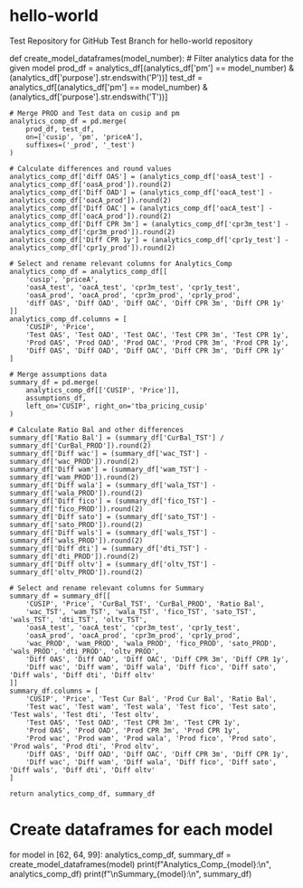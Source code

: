 # hello-world
Test Repository for GitHub
Test Branch for hello-world repository

def create_model_dataframes(model_number):
    # Filter analytics data for the given model
    prod_df = analytics_df[(analytics_df['pm'] == model_number) & (analytics_df['purpose'].str.endswith('P'))]
    test_df = analytics_df[(analytics_df['pm'] == model_number) & (analytics_df['purpose'].str.endswith('T'))]

    # Merge PROD and Test data on cusip and pm
    analytics_comp_df = pd.merge(
        prod_df, test_df,
        on=['cusip', 'pm', 'priceA'],
        suffixes=('_prod', '_test')
    )

    # Calculate differences and round values
    analytics_comp_df['diff OAS'] = (analytics_comp_df['oasA_test'] - analytics_comp_df['oasA_prod']).round(2)
    analytics_comp_df['Diff OAD'] = (analytics_comp_df['oacA_test'] - analytics_comp_df['oacA_prod']).round(2)
    analytics_comp_df['Diff OAC'] = (analytics_comp_df['oacA_test'] - analytics_comp_df['oacA_prod']).round(2)
    analytics_comp_df['Diff CPR 3m'] = (analytics_comp_df['cpr3m_test'] - analytics_comp_df['cpr3m_prod']).round(2)
    analytics_comp_df['Diff CPR 1y'] = (analytics_comp_df['cpr1y_test'] - analytics_comp_df['cpr1y_prod']).round(2)

    # Select and rename relevant columns for Analytics_Comp
    analytics_comp_df = analytics_comp_df[[
        'cusip', 'priceA',
        'oasA_test', 'oacA_test', 'cpr3m_test', 'cpr1y_test',
        'oasA_prod', 'oacA_prod', 'cpr3m_prod', 'cpr1y_prod',
        'diff OAS', 'Diff OAD', 'Diff OAC', 'Diff CPR 3m', 'Diff CPR 1y'
    ]]
    analytics_comp_df.columns = [
        'CUSIP', 'Price',
        'Test OAS', 'Test OAD', 'Test OAC', 'Test CPR 3m', 'Test CPR 1y',
        'Prod OAS', 'Prod OAD', 'Prod OAC', 'Prod CPR 3m', 'Prod CPR 1y',
        'Diff OAS', 'Diff OAD', 'Diff OAC', 'Diff CPR 3m', 'Diff CPR 1y'
    ]

    # Merge assumptions data
    summary_df = pd.merge(
        analytics_comp_df[['CUSIP', 'Price']],
        assumptions_df,
        left_on='CUSIP', right_on='tba_pricing_cusip'
    )

    # Calculate Ratio Bal and other differences
    summary_df['Ratio Bal'] = (summary_df['CurBal_TST'] / summary_df['CurBal_PROD']).round(2)
    summary_df['Diff wac'] = (summary_df['wac_TST'] - summary_df['wac_PROD']).round(2)
    summary_df['Diff wam'] = (summary_df['wam_TST'] - summary_df['wam_PROD']).round(2)
    summary_df['Diff wala'] = (summary_df['wala_TST'] - summary_df['wala_PROD']).round(2)
    summary_df['Diff fico'] = (summary_df['fico_TST'] - summary_df['fico_PROD']).round(2)
    summary_df['Diff sato'] = (summary_df['sato_TST'] - summary_df['sato_PROD']).round(2)
    summary_df['Diff wals'] = (summary_df['wals_TST'] - summary_df['wals_PROD']).round(2)
    summary_df['Diff dti'] = (summary_df['dti_TST'] - summary_df['dti_PROD']).round(2)
    summary_df['Diff oltv'] = (summary_df['oltv_TST'] - summary_df['oltv_PROD']).round(2)

    # Select and rename relevant columns for Summary
    summary_df = summary_df[[
        'CUSIP', 'Price', 'CurBal_TST', 'CurBal_PROD', 'Ratio Bal',
        'wac_TST', 'wam_TST', 'wala_TST', 'fico_TST', 'sato_TST', 'wals_TST', 'dti_TST', 'oltv_TST',
        'oasA_test', 'oacA_test', 'cpr3m_test', 'cpr1y_test',
        'oasA_prod', 'oacA_prod', 'cpr3m_prod', 'cpr1y_prod',
        'wac_PROD', 'wam_PROD', 'wala_PROD', 'fico_PROD', 'sato_PROD', 'wals_PROD', 'dti_PROD', 'oltv_PROD',
        'Diff OAS', 'Diff OAD', 'Diff OAC', 'Diff CPR 3m', 'Diff CPR 1y',
        'Diff wac', 'Diff wam', 'Diff wala', 'Diff fico', 'Diff sato', 'Diff wals', 'Diff dti', 'Diff oltv'
    ]]
    summary_df.columns = [
        'CUSIP', 'Price', 'Test Cur Bal', 'Prod Cur Bal', 'Ratio Bal',
        'Test wac', 'Test wam', 'Test wala', 'Test fico', 'Test sato', 'Test wals', 'Test dti', 'Test oltv',
        'Test OAS', 'Test OAD', 'Test CPR 3m', 'Test CPR 1y',
        'Prod OAS', 'Prod OAD', 'Prod CPR 3m', 'Prod CPR 1y',
        'Prod wac', 'Prod wam', 'Prod wala', 'Prod fico', 'Prod sato', 'Prod wals', 'Prod dti', 'Prod oltv',
        'Diff OAS', 'Diff OAD', 'Diff OAC', 'Diff CPR 3m', 'Diff CPR 1y',
        'Diff wac', 'Diff wam', 'Diff wala', 'Diff fico', 'Diff sato', 'Diff wals', 'Diff dti', 'Diff oltv'
    ]

    return analytics_comp_df, summary_df

# Create dataframes for each model
for model in [62, 64, 99]:
    analytics_comp_df, summary_df = create_model_dataframes(model)
    print(f"Analytics_Comp_{model}:\n", analytics_comp_df)
    print(f"\nSummary_{model}:\n", summary_df)
